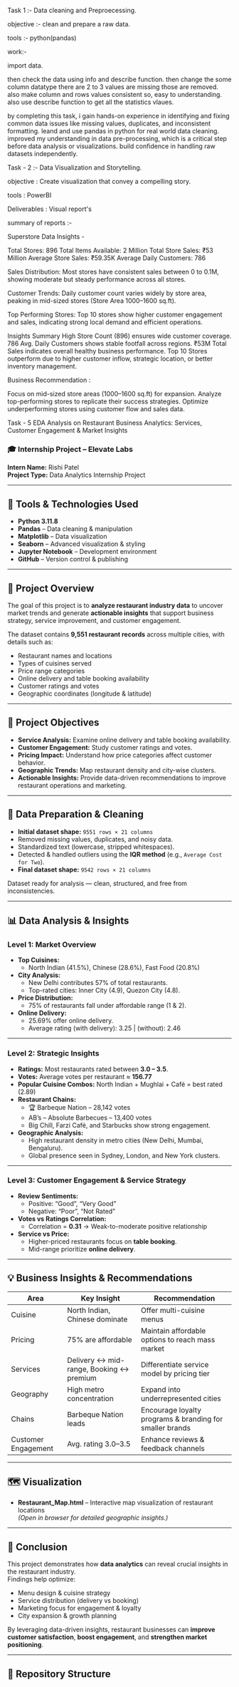 Task 1 :- Data cleaning and Preproecessing.

objective :- clean and prepare a raw data.

tools :- python(pandas)

work:-

import data.

then check the data using info and describe function. then change the some column datatype there are 2 to 3 values are missing those are removed. also make column and rows values consistent so, easy to understanding. also use describe function to get all the statistics vlaues.

by completing this task, i gain hands-on experience in identifying and fixing common data issues like missing values, duplicates, and inconsistent formatting.
leand and use pandas in python for real world data cleaning.
improved my understanding in data pre-processing, which is a critical step before data analysis or visualizations.
build confidence in handling raw datasets independently.


Task - 2 :- Data Visualization and Storytelling.

objective : Create visualization that convey a compelling story.

tools : PowerBI

Deliverables : Visual report's

summary of reports :-

Superstore Data Insights -

Total Stores: 896
Total Items Available: 2 Million
Total Store Sales: ₹53 Million
Average Store Sales: ₹59.35K
Average Daily Customers: 786

Sales Distribution:
Most stores have consistent sales between 0 to 0.1M, showing moderate but steady performance across all stores.

Customer Trends:
Daily customer count varies widely by store area, peaking in mid-sized stores (Store Area 1000–1600 sq.ft).

Top Performing Stores:
Top 10 stores show higher customer engagement and sales, indicating strong local demand and efficient operations.

Insights Summary
High Store Count (896) ensures wide customer coverage.
786 Avg. Daily Customers shows stable footfall across regions.
₹53M Total Sales indicates overall healthy business performance.
Top 10 Stores outperform due to higher customer inflow, strategic location, or better inventory management.

Business Recommendation :

Focus on mid-sized store areas (1000–1600 sq.ft) for expansion.
Analyze top-performing stores to replicate their success strategies.
Optimize underperforming stores using customer flow and sales data.





Task - 5 EDA Analysis on Restaurant Business Analytics: Services, Customer Engagement & Market Insights

### 🎓 Internship Project – Elevate Labs  
**Intern Name:** Rishi Patel  
**Project Type:** Data Analytics Internship Project  

---

## 🧰 Tools & Technologies Used

- **Python 3.11.8**
- **Pandas** – Data cleaning & manipulation  
- **Matplotlib** – Data visualization  
- **Seaborn** – Advanced visualization & styling  
- **Jupyter Notebook** – Development environment  
- **GitHub** – Version control & publishing  

---

## 📖 Project Overview

The goal of this project is to **analyze restaurant industry data** to uncover market trends and generate **actionable insights** that support business strategy, service improvement, and customer engagement.

The dataset contains **9,551 restaurant records** across multiple cities, with details such as:
- Restaurant names and locations  
- Types of cuisines served  
- Price range categories  
- Online delivery and table booking availability  
- Customer ratings and votes  
- Geographic coordinates (longitude & latitude)

---

## 🎯 Project Objectives

- **Service Analysis:** Examine online delivery and table booking availability.  
- **Customer Engagement:** Study customer ratings and votes.  
- **Pricing Impact:** Understand how price categories affect customer behavior.  
- **Geographic Trends:** Map restaurant density and city-wise clusters.  
- **Actionable Insights:** Provide data-driven recommendations to improve restaurant operations and marketing.

---

## 🧹 Data Preparation & Cleaning

- **Initial dataset shape:** `9551 rows × 21 columns`  
- Removed missing values, duplicates, and noisy data.  
- Standardized text (lowercase, stripped whitespaces).  
- Detected & handled outliers using the **IQR method** (e.g., `Average Cost for Two`).  
- **Final dataset shape:** `9542 rows × 21 columns`  

Dataset ready for analysis — clean, structured, and free from inconsistencies.

---

## 📊 Data Analysis & Insights

### **Level 1: Market Overview**
- **Top Cuisines:**  
  - North Indian (41.5%), Chinese (28.6%), Fast Food (20.8%)  
- **City Analysis:**  
  - New Delhi contributes 57% of total restaurants.  
  - Top-rated cities: Inner City (4.9), Quezon City (4.8).  
- **Price Distribution:**  
  - 75% of restaurants fall under affordable range (1 & 2).  
- **Online Delivery:**  
  - 25.69% offer online delivery.  
  - Average rating (with delivery): 3.25 | (without): 2.46  

---

### **Level 2: Strategic Insights**
- **Ratings:** Most restaurants rated between **3.0 – 3.5**.  
- **Votes:** Average votes per restaurant ≈ **156.77**  
- **Popular Cuisine Combos:** North Indian + Mughlai + Café = best rated (2.89)  
- **Restaurant Chains:**  
  - 🏆 Barbeque Nation – 28,142 votes  
  - AB’s – Absolute Barbecues – 13,400 votes  
  - Big Chill, Farzi Café, and Starbucks show strong engagement.  
- **Geographic Analysis:**  
  - High restaurant density in metro cities (New Delhi, Mumbai, Bengaluru).  
  - Global presence seen in Sydney, London, and New York clusters.

---

### **Level 3: Customer Engagement & Service Strategy**
- **Review Sentiments:**  
  - Positive: “Good”, “Very Good”  
  - Negative: “Poor”, “Not Rated”  
- **Votes vs Ratings Correlation:**  
  - Correlation = **0.31** → Weak-to-moderate positive relationship  
- **Service vs Price:**  
  - Higher-priced restaurants focus on **table booking**.  
  - Mid-range prioritize **online delivery**.  

---

## 💡 Business Insights & Recommendations

| Area | Key Insight | Recommendation |
|------|--------------|----------------|
| Cuisine | North Indian, Chinese dominate | Offer multi-cuisine menus |
| Pricing | 75% are affordable | Maintain affordable options to reach mass market |
| Services | Delivery ↔️ mid-range, Booking ↔️ premium | Differentiate service model by pricing tier |
| Geography | High metro concentration | Expand into underrepresented cities |
| Chains | Barbeque Nation leads | Encourage loyalty programs & branding for smaller brands |
| Customer Engagement | Avg. rating 3.0–3.5 | Enhance reviews & feedback channels |

---

## 🗺️ Visualization

- **Restaurant_Map.html** – Interactive map visualization of restaurant locations  
  *(Open in browser for detailed geographic insights.)*

---

## 🧠 Conclusion

This project demonstrates how **data analytics** can reveal crucial insights in the restaurant industry.  
Findings help optimize:
- Menu design & cuisine strategy  
- Service distribution (delivery vs booking)  
- Marketing focus for engagement & loyalty  
- City expansion & growth planning  

By leveraging data-driven insights, restaurant businesses can **improve customer satisfaction**, **boost engagement**, and **strengthen market positioning**.

---

## 📂 Repository Structure


